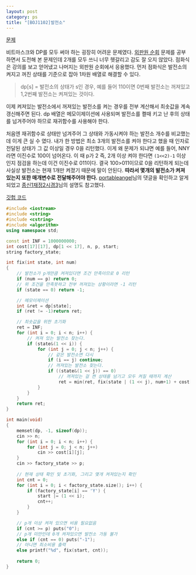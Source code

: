 ```yaml
---
layout: post
category: ps
title: "[BOJ1102]발전소"
---
```


[문제](https://www.acmicpc.net/problem/1102)

비트마스크와 DP를 모두 써야 하는 굉장히 어려운 문제였다. [외판원 순회](https://www.acmicpc.net/problem/2098) 문제를 공부하면서 도전해 본 문제인데 2개를 모두 쓰니 너무 헷갈리고 감도 잘 오지 않았다. 점화식은 강의를 보고 얻어냈고 나머지는 외판원 순회에서 응용했다. 먼저 점화식은 발전소의 켜지고 꺼진 상태를 기준으로 잡아 1차원 배열로 해결할 수 있다.

> dp[s] = 발전소의 상태가 s인 경우, 예를 들어 110이면 0번째 발전소는 꺼져있고 1,2번째 발전소는 켜져있는 것이다.

이제 켜져있는 발전소에서 꺼져있는 발전소를 켜는 경우를 전부 계산해서 최솟값을 계속 갱신해주면 된다. dp 배열은 메모이제이션에 사용되며 발전소를 켤때 키고 난 후의 상태를 넘겨주어야 하므로 재귀함수를 사용해야 한다.

처음엔 재귀함수로 상태만 넘겨주어 그 상태와 가동시켜야 하는 발전소 개수를 비교했는데 이게 큰 실 수 였다. 내가 한 방법은 최소 3개의 발전소를 켜야 한다고 했을 때 인자로 전달된 상태가 그 값 이상일 경우 0을 리턴했다. 이게 왜 문제가 되냐면 예를 들어, NNY라면 이진수로 100이 넘어온다. 이 때 p가 2 즉, 2개 이상 켜야 한다면 `(1<<2)-1` 이상인지 점검을 하는데 이건 이진수로 011이다. 결국 100>011이므로 0을 리턴하게 되는데 사실상 발전소는 현재 1개만 켜졌기 때문에 말이 안된다. **따라서 몇개의 발전소가 켜져 있는지 또한 매개변수로 전달해주어야 한다.** [portableangel](https://www.acmicpc.net/board/view/27419#comment-48254)님의 댓글을 확인하고 알게 되었고 [종신1재정2시경3](http://js1jj2sk3.tistory.com/42)님의 설명도 참고했다.

[깃헙 코드](https://github.com/baeharam/PS/blob/4abda13a526674b136dd6f0e4fd6d339a03204c5/Bit-Masking/1102%EB%B2%88(%EB%B0%9C%EC%A0%84%EC%86%8C).cpp)

```c++
#include <iostream>
#include <string>
#include <cstring>
#include <algorithm>
using namespace std;

const int INF = 1000000000;
int cost[17][17], dp[1 << 17], n, p, start;
string factory_state;

int fix(int state, int num)
{
	// 발전소가 p개만큼 켜져있다면 조건 만족이므로 0 리턴
	if (num == p) return 0;
	// 위 조건을 만족못하고 전부 꺼져있는 상황이라면 -1 리턴
	if (state == 0) return -1;

	// 메모이제이션
	int &ret = dp[state];
	if (ret != -1)return ret;

	// 최솟값을 위한 초기화
	ret = INF;
	for (int i = 0; i < n; i++) {
		// 켜져 있는 발전소 찾는다.
		if (state&(1 << i)) {
			for (int j = 0; j < n; j++) {
				// 같은 발전소면 다시
				if (i == j) continue;
				// 꺼져있는 발전소 찾는다.
				if ((state&(1 << j)) == 0)
					// 꺼져있는 걸 켠 상태를 넘기고 모두 켜질 때까지 계산
					ret = min(ret, fix(state | (1 << j), num+1) + cost[i][j]);
			}
		}
	}
	return ret;
}

int main(void)
{
	memset(dp, -1, sizeof(dp));
	cin >> n;
	for (int i = 0; i < n; i++) {
		for (int j = 0; j < n; j++)
			cin >> cost[i][j];
	}
	cin >> factory_state >> p;
	
	// 현재 상태 확인 및 초기화, 그리고 몇개 켜져있는지 확인
	int cnt = 0;
	for (int i = 0; i < factory_state.size(); i++) {
		if (factory_state[i] == 'Y') {
			start |= (1 << i);
			cnt++;
		}
	}

	// p개 이상 켜져 있으면 비용 필요없음
	if (cnt >= p) puts("0");
	// p개 미만인데 0개 켜져있으면 발전소 가동 불가
	else if (cnt == 0) puts("-1");
	// 아니면 최소비용 출력
	else printf("%d", fix(start, cnt));
		
	return 0;
}
```

